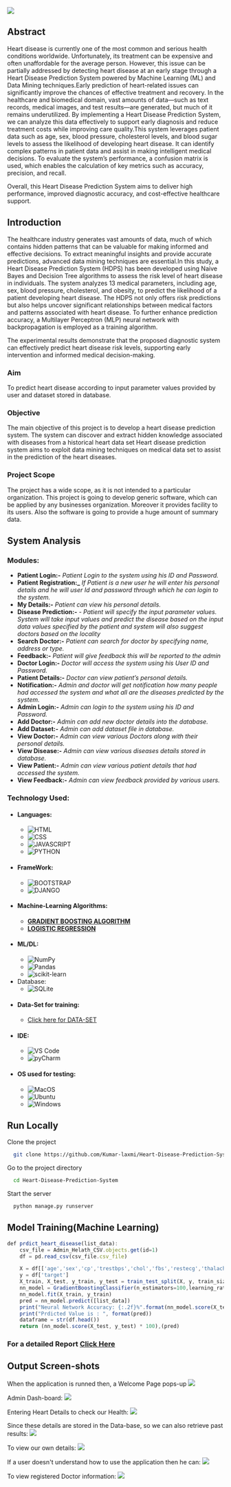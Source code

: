 <img src="https://github.com/Kumar-laxmi/Heart-Disease-Prediction-System/blob/main/SCREEN-SHOTS/Heart-Disease-Prediction-System-banner.png" />

## Abstract 
<p> 
 Heart disease is currently one of the most common and serious health conditions worldwide. Unfortunately, its treatment can be expensive and often unaffordable for the average person. However, this issue can be partially addressed by detecting heart disease at an early stage through a Heart Disease Prediction System powered by Machine Learning (ML) and Data Mining techniques.Early prediction of heart-related issues can significantly improve the chances of effective treatment and recovery. In the healthcare and biomedical domain, vast amounts of data—such as text records, medical images, and test results—are generated, but much of it remains underutilized. By implementing a Heart Disease Prediction System, we can analyze this data effectively to support early diagnosis and reduce treatment costs while improving care quality.This system leverages patient data such as age, sex, blood pressure, cholesterol levels, and blood sugar levels to assess the likelihood of developing heart disease. It can identify complex patterns in patient data and assist in making intelligent medical decisions. To evaluate the system’s performance, a confusion matrix is used, which enables the calculation of key metrics such as accuracy, precision, and recall.

Overall, this Heart Disease Prediction System aims to deliver high performance, improved diagnostic accuracy, and cost-effective healthcare support. 
</p>

## Introduction
<p>
  The healthcare industry generates vast amounts of data, much of which contains hidden patterns that can be valuable for making informed and effective decisions. To extract meaningful insights and provide accurate predictions, advanced data mining techniques are essential.In this study, a Heart Disease Prediction System (HDPS) has been developed using Naive Bayes and Decision Tree algorithms to assess the risk level of heart disease in individuals. The system analyzes 13 medical parameters, including age, sex, blood pressure, cholesterol, and obesity, to predict the likelihood of a patient developing heart disease.
The HDPS not only offers risk predictions but also helps uncover significant relationships between medical factors and patterns associated with heart disease. To further enhance prediction accuracy, a Multilayer Perceptron (MLP) neural network with backpropagation is employed as a training algorithm.

The experimental results demonstrate that the proposed diagnostic system can effectively predict heart disease risk levels, supporting early intervention and informed medical decision-making.
</p>

### Aim
<p> 
  To predict heart disease according to input parameter values provided by user and dataset
stored in database.
</p>

### Objective
<p>
  The main objective of this project is to develop a heart disease prediction system. The system
can discover and extract hidden knowledge associated with diseases from a historical heart data
set Heart disease prediction system aims to exploit data mining techniques on medical data set
to assist in the prediction of the heart diseases.
</p>

### Project Scope
<p>
  The project has a wide scope, as it is not intended to a particular organization. This project is
going to develop generic software, which can be applied by any businesses organization.
Moreover it provides facility to its users. Also the software is going to provide a huge amount
of summary data.
</p>

## System Analysis
### Modules:
- **Patient Login:-** *Patient Login to the system using his ID and Password.*
- **Patient Registration:_** *If Patient is a new user he will enter his personal details and he
will user Id and password through which he can login to the system.*
- **My Details:-** *Patient can view his personal details.*
- **Disease Prediction:-** *- Patient will specify the input parameter values. System will take
input values and predict the disease based on the input data values specified by the
patient and system will also suggest doctors based on the locality*
- **Search Doctor:-** *Patient can search for doctor by specifying name, address or type.*
- **Feedback:-** *Patient will give feedback this will be reported to the admin*
- **Doctor Login:-** *Doctor will access the system using his User ID and Password.*
- **Patient Details:-** *Doctor can view patient’s personal details.*
- **Notification:-** *Admin and doctor will get notification how many people had accessed
the system and what all are the diseases predicted by the system.*
- **Admin Login:-** *Admin can login to the system using his ID and Password.*
- **Add Doctor:-** *Admin can add new doctor details into the database.*
- **Add Dataset:-** *Admin can add dataset file in database.*
- **View Doctor:-** *Admin can view various Doctors along with their personal details.*
- **View Disease:-** *Admin can view various diseases details stored in database.*
- **View Patient:-** *Admin can view various patient details that had accessed the system.*
- **View Feedback:-** *Admin can view feedback provided by various users.*
  
### Technology Used:
- #### Languages:
  - ![HTML](https://img.shields.io/badge/HTML5-E34F26?style=for-the-badge&logo=html5&logoColor=white)
  - ![CSS](https://img.shields.io/badge/CSS3-1572B6?style=for-the-badge&logo=css3&logoColor=white)
  - ![JAVASCRIPT](https://img.shields.io/badge/JavaScript-323330?style=for-the-badge&logo=javascript&logoColor=F7DF1E)
  - ![PYTHON](https://img.shields.io/badge/Python-FFD43B?style=for-the-badge&logo=python&logoColor=darkgreen)
- #### FrameWork:
  - ![BOOTSTRAP](https://img.shields.io/badge/Bootstrap-563D7C?style=for-the-badge&logo=bootstrap&logoColor=white)
  - ![DJANGO](https://img.shields.io/badge/Django-092E20?style=for-the-badge&logo=django&logoColor=green)
- #### Machine-Learning Algorithms:
  - <a href="https://en.wikipedia.org/wiki/Gradient_boosting">**GRADIENT BOOSTING ALGORITHM**</a>
  - <a href="https://en.wikipedia.org/wiki/Logistic_regression">**LOGISTIC REGRESSION**</a>
- #### ML/DL:
  - ![NumPy](https://img.shields.io/badge/numpy-%23013243.svg?style=for-the-badge&logo=numpy&logoColor=white)
  - ![Pandas](https://img.shields.io/badge/pandas-%23150458.svg?style=for-the-badge&logo=pandas&logoColor=white)
  - ![scikit-learn](https://img.shields.io/badge/scikit--learn-%23F7931E.svg?style=for-the-badge&logo=scikit-learn&logoColor=white)
- Database:
  - ![SQLite](https://img.shields.io/badge/SQLite-07405E?style=for-the-badge&logo=sqlite&logoColor=white)
- #### Data-Set for training:
  - <a href="https://github.com/Kumar-laxmi/Heart-Disease-Prediction-System/blob/main/Machine_Learning/heart.csv">Click here for DATA-SET</a>
- #### IDE:
  - ![VS Code](https://img.shields.io/badge/Visual_Studio_Code-0078D4?style=for-the-badge&logo=visual%20studio%20code&logoColor=white)
  - ![pyCharm](https://img.shields.io/badge/PyCharm-000000.svg?&style=for-the-badge&logo=PyCharm&logoColor=white)
- #### OS used for testing:
  - ![MacOS](https://img.shields.io/badge/mac%20os-000000?style=for-the-badge&logo=apple&logoColor=white)
  - ![Ubuntu](https://img.shields.io/badge/Ubuntu-E95420?style=for-the-badge&logo=ubuntu&logoColor=white)
  - ![Windows](https://img.shields.io/badge/Windows-0078D6?style=for-the-badge&logo=windows&logoColor=white)

## Run Locally

Clone the project

```bash
  git clone https://github.com/Kumar-laxmi/Heart-Disease-Prediction-System
```

Go to the project directory

```bash
  cd Heart-Disease-Prediction-System
```

Start the server

```bash
  python manage.py runserver
```

## Model Training(Machine Learning)

```javascript
def prdict_heart_disease(list_data):
    csv_file = Admin_Helath_CSV.objects.get(id=1)
    df = pd.read_csv(csv_file.csv_file)

    X = df[['age','sex','cp','trestbps','chol','fbs','restecg','thalach','exang','oldpeak','slope','ca','thal']]
    y = df['target']
    X_train, X_test, y_train, y_test = train_test_split(X, y, train_size=0.8, random_state=0)
    nn_model = GradientBoostingClassifier(n_estimators=100,learning_rate=1.0,max_depth=1, random_state=0)
    nn_model.fit(X_train, y_train)
    pred = nn_model.predict([list_data])
    print("Neural Network Accuracy: {:.2f}%".format(nn_model.score(X_test, y_test) * 100))
    print("Prdicted Value is : ", format(pred))
    dataframe = str(df.head())
    return (nn_model.score(X_test, y_test) * 100),(pred)
```

### For a detailed Report <a href="https://github.com/Kumar-laxmi/Heart-Disease-Prediction-System/blob/main/REPORT/PYTHON%20CAPSTONE%20PROJECT%20REPORT%20(TEAM%202).pdf">Click Here</a>




## Output Screen-shots
When the application is runned then, a Welcome Page pops-up
<img src="https://github.com/Kumar-laxmi/Heart-Disease-Prediction-System/blob/main/SCREEN-SHOTS/WelcomePage.png" />

Admin Dash-board:
<img src="https://github.com/Kumar-laxmi/Heart-Disease-Prediction-System/blob/main/SCREEN-SHOTS/AdminDashboard.png" />

Entering Heart Details to check our Health:
<img src="https://github.com/Kumar-laxmi/Heart-Disease-Prediction-System/blob/main/SCREEN-SHOTS/AddHeartDetail.png" />

Since these details are stored in the Data-base, so we can also retrieve past results:
<img src="https://github.com/Kumar-laxmi/Heart-Disease-Prediction-System/blob/main/SCREEN-SHOTS/SearchLogs1.png" />

To view our own details:
<img src="https://github.com/Kumar-laxmi/Heart-Disease-Prediction-System/blob/main/SCREEN-SHOTS/ViewMyDetaile.png" />

If a user doesn't understand how to use the application then he can:
<img src="https://github.com/Kumar-laxmi/Heart-Disease-Prediction-System/blob/main/SCREEN-SHOTS/IntroductionViewVideo.png" />

To view registered Doctor information:
<img src="https://github.com/Kumar-laxmi/Heart-Disease-Prediction-System/blob/main/SCREEN-SHOTS/DoctorRecords.png" />


